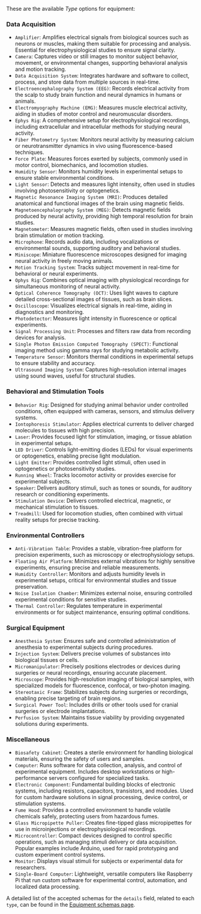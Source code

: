 These are the available *Type* options for equipment:

### Data Acquisition
- `Amplifier`: Amplifies electrical signals from biological sources such as neurons or muscles, making them suitable for processing and analysis. Essential for electrophysiological studies to ensure signal clarity.
- `Camera`: Captures video or still images to monitor subject behavior, movement, or environmental changes, supporting behavioral analysis and motion tracking.
- `Data Acquisition System`: Integrates hardware and software to collect, process, and store data from multiple sources in real-time.
- `Electroencephalography System (EEG)`: Records electrical activity from the scalp to study brain function and neural dynamics in humans or animals.
- `Electromyography Machine (EMG)`: Measures muscle electrical activity, aiding in studies of motor control and neuromuscular disorders.
- `Ephys Rig`: A comprehensive setup for electrophysiological recordings, including extracellular and intracellular methods for studying neural activity.
- `Fiber Photometry System`: Monitors neural activity by measuring calcium or neurotransmitter dynamics in vivo using fluorescence-based techniques.
- `Force Plate`: Measures forces exerted by subjects, commonly used in motor control, biomechanics, and locomotion studies.
- `Humidity Sensor`: Monitors humidity levels in experimental setups to ensure stable environmental conditions.
- `Light Sensor`: Detects and measures light intensity, often used in studies involving photosensitivity or optogenetics.
- `Magnetic Resonance Imaging System (MRI)`: Produces detailed anatomical and functional images of the brain using magnetic fields.
- `Magnetoencephalography System (MEG)`: Detects magnetic fields produced by neural activity, providing high temporal resolution for brain studies.
- `Magnetometer`: Measures magnetic fields, often used in studies involving brain stimulation or motion tracking.
- `Microphone`: Records audio data, including vocalizations or environmental sounds, supporting auditory and behavioral studies.
- `Miniscope`: Miniature fluorescence microscopes designed for imaging neural activity in freely moving animals.
- `Motion Tracking System`: Tracks subject movement in real-time for behavioral or neural experiments.
- `Ophys Rig`: Combines optical imaging with physiological recordings for simultaneous monitoring of neural activity.
- `Optical Coherence Tomography (OCT)`: Uses light waves to capture detailed cross-sectional images of tissues, such as brain slices.
- `Oscilloscope`: Visualizes electrical signals in real-time, aiding in diagnostics and monitoring.
- `Photodetector`: Measures light intensity in fluorescence or optical experiments.
- `Signal Processing Unit`: Processes and filters raw data from recording devices for analysis.
- `Single Photon Emission Computed Tomography (SPECT)`: Functional imaging method using gamma rays for studying metabolic activity.
- `Temperature Sensor`: Monitors thermal conditions in experimental setups to ensure stability and accuracy.
- `Ultrasound Imaging System`: Captures high-resolution internal images using sound waves, useful for structural studies.

### Behavioral and Stimulation Tools
- `Behavior Rig`: Designed for studying animal behavior under controlled conditions, often equipped with cameras, sensors, and stimulus delivery systems.
- `Iontophoresis Stimulator`: Applies electrical currents to deliver charged molecules to tissues with high precision.
- `Laser`: Provides focused light for stimulation, imaging, or tissue ablation in experimental setups.
- `LED Driver`: Controls light-emitting diodes (LEDs) for visual experiments or optogenetics, enabling precise light modulation.
- `Light Emitter`: Provides controlled light stimuli, often used in optogenetics or photosensitivity studies.
- `Running Wheel`: Tracks locomotor activity or provides exercise for experimental subjects.
- `Speaker`: Delivers auditory stimuli, such as tones or sounds, for auditory research or conditioning experiments.
- `Stimulation Device`: Delivers controlled electrical, magnetic, or mechanical stimulation to tissues.
- `Treadmill`: Used for locomotion studies, often combined with virtual reality setups for precise tracking.

### Environmental Controllers
- `Anti-Vibration Table`: Provides a stable, vibration-free platform for precision experiments, such as microscopy or electrophysiology setups.
- `Floating Air Platform`: Minimizes external vibrations for highly sensitive experiments, ensuring precise and reliable measurements.
- `Humidity Controller`: Monitors and adjusts humidity levels in experimental setups, critical for environmental studies and tissue preservation.
- `Noise Isolation Chamber`: Minimizes external noise, ensuring controlled experimental conditions for sensitive studies.
- `Thermal Controller`: Regulates temperature in experimental environments or for subject maintenance, ensuring optimal conditions.

### Surgical Equipment
- `Anesthesia System`: Ensures safe and controlled administration of anesthesia to experimental subjects during procedures.
- `Injection System`: Delivers precise volumes of substances into biological tissues or cells.
- `Micromanipulator`: Precisely positions electrodes or devices during surgeries or neural recordings, ensuring accurate placement.
- `Microscope`: Provides high-resolution imaging of biological samples, with specialized models for fluorescence, confocal, or two-photon imaging.
- `Stereotaxic Frame`: Stabilizes subjects during surgeries or recordings, enabling precise targeting of brain regions.
- `Surgical Power Tool`: Includes drills or other tools used for cranial surgeries or electrode implantations.
- `Perfusion System`: Maintains tissue viability by providing oxygenated solutions during experiments.

### Miscellaneous
- `Biosafety Cabinet`: Creates a sterile environment for handling biological materials, ensuring the safety of users and samples.
- `Computer`: Runs software for data collection, analysis, and control of experimental equipment. Includes desktop workstations or high-performance servers configured for specialized tasks.
- `Electronic Component`: Fundamental building blocks of electronic systems, including resistors, capacitors, transistors, and modules. Used for custom hardware solutions in signal processing, device control, or stimulation systems.
- `Fume Hood`: Provides a controlled environment to handle volatile chemicals safely, protecting users from hazardous fumes.
- `Glass Micropipette Puller`: Creates fine-tipped glass micropipettes for use in microinjections or electrophysiological recordings.
- `Microcontroller`: Compact devices designed to control specific operations, such as managing stimuli delivery or data acquisition. Popular examples include Arduino, used for rapid prototyping and custom experiment control systems.
- `Monitor`: Displays visual stimuli for subjects or experimental data for researchers.
- `Single-Board Computer`: Lightweight, versatile computers like Raspberry Pi that run custom software for experimental control, automation, and localized data processing.

A detailed list of the accepted schemas for the `details` field, related to each `type`, can be found in the [Equipment schemas page]({{"/api/schemas/equipment/"|absolute_url}}).

